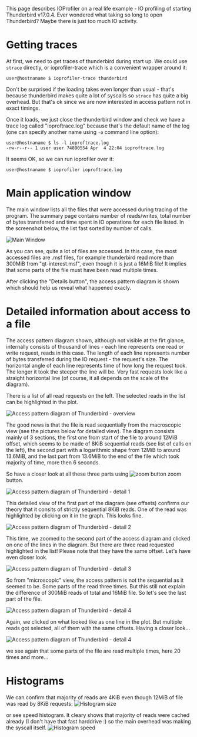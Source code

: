 This page describes IOProfiler on a real life example - IO profiling of starting Thunderbird v17.0.4. Ever wondered what taking so long to open  Thunderbird? Maybe there is just too much IO activity.

# Getting traces #
At first, we need to get traces of thunderbird during start up. We could use `strace` directly, or ioprofiler-trace which is a convenient wrapper around it:

```
user@hostnaname $ ioprofiler-trace thunderbird
```

Don't be surprised if the loading takes even longer than usual - that's because thunderbird makes quite a lot of syscalls so `strace` has quite a big overhead. But that's ok since we are now interested in access pattern not in exact timings.

Once it loads, we just close the thunderbird window and check we have a trace log called "ioproftrace.log" because that's the default name of the log (one can specify another name using `-o` command line option):

```
user@hostnaname $ ls -l ioproftrace.log 
-rw-r--r-- 1 user user 74890554 Apr  4 22:04 ioproftrace.log
```

It seems OK, so we can run ioprofiler over it:
```
user@hostnaname $ ioprofiler ioproftrace.log 
```

# Main application window #
The main window lists all the files that were accessed during tracing of the program. The summary page contains number of reads/writes, total number of bytes transferred and time spent in IO operations for each file listed. In the screenshot below, the list fast sorted by number of calls.

<img src='http://ioapps.googlecode.com/files/main_window.png' alt='Main Window' />

As you can see, quite a lot of files are accessed. In this case, the most accessed files are .msf files, for example thunderbird read more than 300MiB from "qt-interest.msf", even though it is just a 16MiB file! It implies that some parts of the file must have been read multiple times.

After clicking the "Details button", the access pattern diagram is shown which should help us reveal what happened exacly.

# Detailed information about access to a file #
The access pattern diagram shown, although not visible at the firt glance, internally consists of thousand of lines - each line represents one read or write request, reads in this case. The length of each line represents number of bytes transferred during the IO request - the request's size. The horizontal angle of each line represents time of how long the request took. The longer it took the steeper the line will be. Very fast requests look like a straight horizontal line (of course, it all depends on the scale of the diagram).

There is a list of all read requests on the left. The selected reads in the list can be highlighted in the plot.

<img src='http://ioapps.googlecode.com/files/access_pattern1.png' alt='Access pattern diagram of Thunderbird - overview' />

The good news is that the file is read sequentially from the macroscopic view (see the pictures below for detailed view). The diagram consists mainly of 3 sections, the first one from start of the file to around 12MiB offset, which seems to be made of 8KiB sequential reads (see list of calls on the left), the second part with a logarithmic shape from 12MiB to around 13.6MiB, and the last part from 13.6MiB to the end of the file which took majority of time, more then 6 seconds.

So have a closer look at all these three parts using <img src='http://ioapps.googlecode.com/files/zoom_button.png' alt='zoom button' /> zoom button.

<img src='http://ioapps.googlecode.com/files/access_pattern2.png' alt='Access pattern diagram of Thunderbird - detail 1' />

This detailed view of the first part of the diagram (see offsets) confirms our theory that it consits of strictly sequential 8KiB reads. One of the read was highlighted by clicking on it in the graph. This looks fine.

<img src='http://ioapps.googlecode.com/files/access_pattern3.png' alt='Access pattern diagram of Thunderbird - detail 2' />

This time, we zoomed to the second part of the access diagram and clicked on one of the lines in the diagram. But there are three read requested highlighted in the list! Please note that they have the same offset. Let's have even closer look.

<img src='http://ioapps.googlecode.com/files/access_pattern4.png' alt='Access pattern diagram of Thunderbird - detail 3' />

So from "microscopic" view, the access pattern is not the sequential as it seemed to be. Some parts of the read three times. But this still not explain the difference of 300MiB reads of total and 16MiB file. So let's see the last part of the file.

<img src='http://ioapps.googlecode.com/files/access_pattern5.png' alt='Access pattern diagram of Thunderbird - detail 4' />

Again, we clicked on what looked like as one line in the plot. But multiple reads got selected, all of them with the same offsets. Having a closer look...

<img src='http://ioapps.googlecode.com/files/access_pattern6.png' alt='Access pattern diagram of Thunderbird - detail 4' />

we see again that some parts of the file are read multiple times, here 20 times and more...

# Histograms #
We can confirm that majority of reads are 4KiB even though 12MiB of file was read by 8KiB requests:
<img src='http://ioapps.googlecode.com/files/histsize.png' alt='Histogram size' />

or see speed histogram. It cleary shows that majority of reads were cached already (I don't have that fast harddrive :) so the main overhead was making the syscall itself.
<img src='http://ioapps.googlecode.com/files/histspeed.png' alt='Histogram speed' />